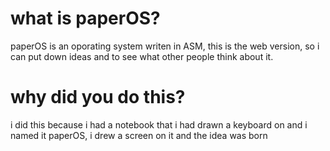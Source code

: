# what is paperOS?
paperOS is an oporating system writen in ASM, this is the web version, so i can put down ideas and to see what other 
people think about it.
# why did you do this?
i did this because i had a notebook that i had drawn a keyboard on
and i named it paperOS, i drew a screen on it and the idea was born

